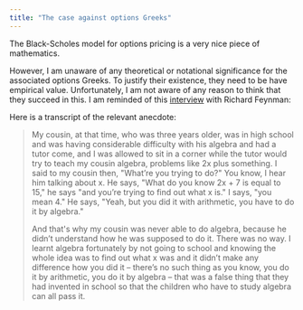 ```yaml
---
title: "The case against options Greeks"
---
```


The Black-Scholes model for options pricing is a very nice piece of mathematics. 

However, I am unaware of any theoretical or notational significance for the associated options Greeks. To justify their existence, they need to be have empirical value. Unfortunately, I am not aware of any reason to think that they succeed in this. I am reminded of this [interview](https://www.youtube.com/watch?v=VW6LYuli7VU) with Richard Feynman:

Here is a transcript of the relevant anecdote:

> My cousin, at that time, who was three years older, was in high school and was having considerable difficulty with his algebra and had a tutor come, and I was allowed to sit in a corner while the tutor would try to teach my cousin algebra, problems like 2x plus something. I said to my cousin then, "What’re you trying to do?" You know, I hear him talking about x. He says, "What do you know 2x + 7 is equal to 15," he says "and you’re trying to find out what x is." I says, "you mean 4." He says, "Yeah, but you did it with arithmetic, you have to do it by algebra." 
> 
> And that's why my cousin was never able to do algebra, because he didn’t understand how he was supposed to do it. There was no way. I learnt algebra fortunately by not going to school and knowing the whole idea was to find out what x was and it didn’t make any difference how you did it – there’s no such thing as you know, you do it by arithmetic, you do it by algebra – that was a false thing that they had invented in school so that the children who have to study algebra can all pass it.
